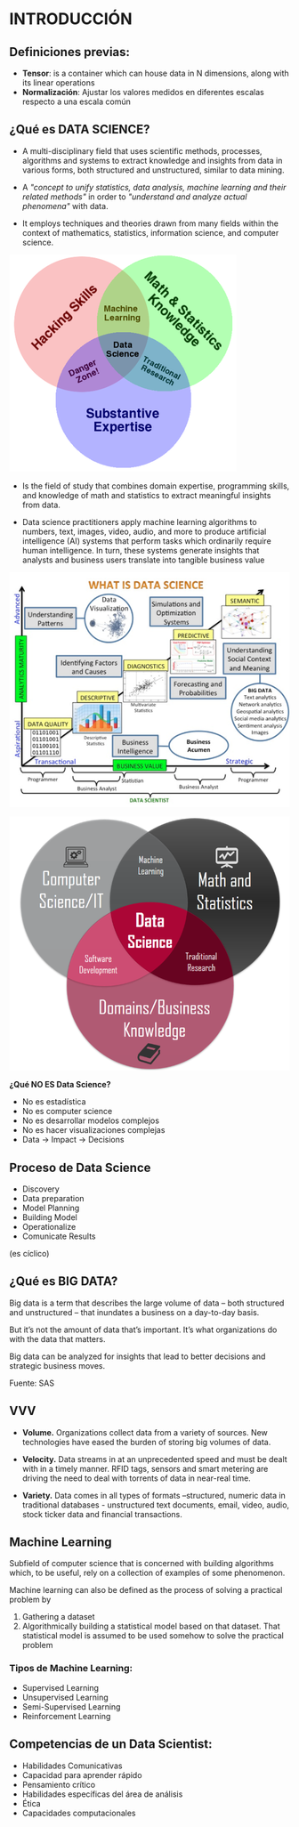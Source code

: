 # INTRODUCCIÓN

## Definiciones previas:

- **Tensor**: is a container which can house data in N dimensions, along with its linear operations
- **Normalización**: Ajustar los valores medidos en diferentes escalas respecto a una escala común

## ¿Qué es DATA SCIENCE?

- A multi-disciplinary field that uses scientific methods, processes, algorithms and systems to extract knowledge and insights from data in various forms, both structured and unstructured, similar to data mining.

- A _"concept to unify statistics, data analysis, machine learning and their related methods"_ in order to _"understand and analyze actual phenomena"_ with data.

- It employs techniques and theories drawn from many fields within the context of mathematics, statistics, information science, and computer science.

![Venn Diagram 1](/images/imagen1.png)

- Is the field of study that combines domain expertise, programming skills, and knowledge of math and statistics to extract meaningful insights from data.

- Data science practitioners apply machine learning algorithms to numbers, text, images, video, audio, and more to produce artificial intelligence (AI) systems that perform tasks which ordinarily require human intelligence. In turn, these systems generate insights that analysts and business users translate into tangible business value

![Another definition](/images/imagen2.png)

![Another Venn Diagram](/images/imagen3.png)

**¿Qué NO ES Data Science?**

- No es estadística
- No es computer science
- No es desarrollar modelos complejos
- No es hacer visualizaciones complejas
- Data -> Impact -> Decisions

## Proceso de Data Science

- Discovery
- Data preparation
- Model Planning
- Building Model
- Operationalize
- Comunicate Results

(es cíclico)

## ¿Qué es BIG DATA?

Big data is a term that describes the large volume of data – both structured and unstructured – that inundates a business on a day-to-day basis.

But it’s not the amount of data that’s important. It’s what organizations do with the data that matters.

Big data can be analyzed for insights that lead to better decisions and strategic business moves.

Fuente: SAS

## VVV

- **Volume.** Organizations collect data from a variety of sources. New technologies have eased the burden of storing big volumes of data.

- **Velocity.** Data streams in at an unprecedented speed and must be dealt with in a timely manner. RFID tags, sensors and smart metering are driving the need to deal with torrents of data in near-real time.

- **Variety.** Data comes in all types of formats –structured, numeric data in traditional databases - unstructured text documents, email, video, audio, stock ticker data and financial transactions.

## Machine Learning

Subfield of computer science that is concerned with building algorithms which, to be useful, rely on a collection of examples of some phenomenon.

Machine learning can also be defined as the process of solving a practical problem by
1) Gathering a dataset
2) Algorithmically building a statistical model based on that dataset. That statistical model is assumed to be used somehow to solve the practical problem

### Tipos de Machine Learning:

- Supervised Learning
- Unsupervised Learning
- Semi-Supervised Learning
- Reinforcement Learning

## Competencias de un Data Scientist:

- Habilidades Comunicativas
- Capacidad para aprender rápido
- Pensamiento crítico
- Habilidades específicas del área de análisis
- Ética
- Capacidades computacionales
